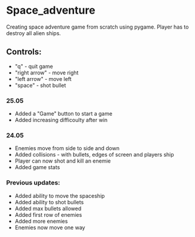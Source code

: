 # Space_adventure
Creating space adventure game from scratch using pygame. Player has to destroy all alien ships.

## Controls:
- "q" - quit game
- "right  arrow" - move right
- "left arrow" - move left
- "space" - shot bullet

### 25.05
- Added a "Game" button to start a game
- Added increasing difficoulty after win

### 24.05
- Enemies move from side to side and down
- Added collisions - with bullets, edges of screen and players ship
- Player can now shot and kill an enemie
- Added game stats

### Previous updates:
- Added ability to move the spaceship
- Added ability to shot bullets
- Added max bullets allowed
- Added first row of enemies
- Added more enemies
- Enemies now move one way




